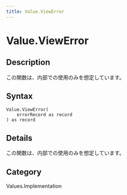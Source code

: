 ```yaml
---
title: Value.ViewError
---
```


# Value.ViewError


## Description

この関数は、内部での使用のみを想定しています。


## Syntax

```powerquery
Value.ViewError(
    errorRecord as record
) as record
```


## Details

この関数は、内部での使用のみを想定しています。



## Category
Values.Implementation
